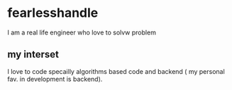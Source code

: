 # fearlesshandle
I am a real life engineer who love to solvw problem 

## my interset
I love to code specailly algorithms based code and backend ( my personal fav. in development is backend).

